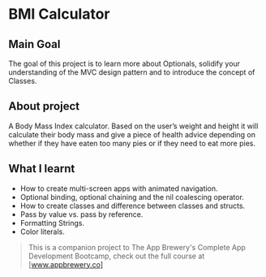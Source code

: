 
#  BMI Calculator

## Main Goal

The goal of this project is to learn more about Optionals, solidify your understanding of the MVC design pattern and to introduce the concept of Classes. 

## About project

A Body Mass Index calculator. Based on the user’s weight and height it will calculate their body mass and give a piece of health advice depending on whether if they have eaten too many pies or if they need to eat more pies. 

## What I learnt

* How to create multi-screen apps with animated navigation.
* Optional binding, optional chaining and the nil coalescing operator.
* How to create classes and difference between classes and structs. 
* Pass by value vs. pass by reference. 
* Formatting Strings. 
* Color literals.



>This is a companion project to The App Brewery's Complete App Development Bootcamp, check out the full course at [www.appbrewery.co]
